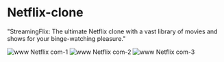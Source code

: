 # Netflix-clone
"StreamingFlix: The ultimate Netflix clone with a vast library of movies and shows for your binge-watching pleasure."


![www Netflix com-1](https://github.com/Faisal200119/Netflix-clone/assets/77503199/8335e513-a717-459c-abbb-06e1b045a571)
![www Netflix com-2](https://github.com/Faisal200119/Netflix-clone/assets/77503199/f290b178-07ec-43ac-9cb5-280883672cef)
![www Netflix com-3](https://github.com/Faisal200119/Netflix-clone/assets/77503199/5171ac7e-a5a1-4e44-a2fd-353cd985d698)
